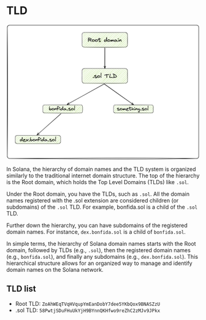 # TLD

![root-tld](../assets/hierarchy.png)

In Solana, the hierarchy of domain names and the TLD system is organized similarly to the traditional internet domain structure. The top of the hierarchy is the Root domain, which holds the Top Level Domains (TLDs) like `.sol`.

Under the Root domain, you have the TLDs, such as `.sol`. All the domain names registered with the .sol extension are considered children (or subdomains) of the `.sol` TLD. For example, bonfida.sol is a child of the `.sol` TLD.

Further down the hierarchy, you can have subdomains of the registered domain names. For instance, `dex.bonfida.sol` is a child of `bonfida.sol`.

In simple terms, the hierarchy of Solana domain names starts with the Root domain, followed by TLDs (e.g., `.sol`), then the registered domain names (e.g., `bonfida.sol`), and finally any subdomains (e.g., `dex.bonfida.sol`). This hierarchical structure allows for an organized way to manage and identify domain names on the Solana network.

## TLD list

- Root TLD: `ZoAhWEqTVqHVqupYmEanDobY7dee5YKbQox9BNASZzU`
- .sol TLD: `58PwtjSDuFHuUkYjH9BYnnQKHfwo9reZhC2zMJv9JPkx`
